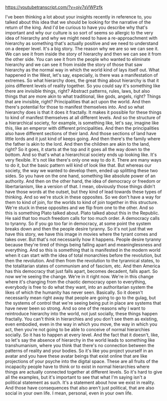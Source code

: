 https://youtubetranscript.com/?v=ojv7sVWPzfk

 I've been thinking a lot about your insights recently in reference to, you talked about this idea that we should be looking for the narrative of the return of the king. And I'd be curious to have you describe why that's important and why our culture is so sort of seems so allergic to the very idea of hierarchy and why we might need to have a re-approachment with hierarchy as something that's actually positive and we need to understand on a deeper level. It's a big story. The reason why we are so we can see it. We can see it from inside the story of hierarchy and then we can see it from the other side. You can see it from the people who wanted to eliminate hierarchy and we can see it from inside the story of those that saw hierarchy as the normal way in which the world kind of lays itself out. What happened in the West, let's say, especially, is there was a manifestation of extremes. So what hierarchy does, the great thing about hierarchy is that it joins different levels of reality together. So you could say it's something like there are invisible things, right? Abstract patterns, rules, laws, but also things that are more akin to what traditional, like gods, angels, right? Things that are invisible, right? Principalities that act upon the world. And then there's potential for those to manifest themselves into. And so what hierarchy does is that it does it fractally. It makes it possible for these things to kind of manifest themselves at all different levels. And so the structure of a hierarchical society, for example, is something like, let's say, imagine like this, like an emperor with different principalities. And then the principalities also have different sections of their land. And those sections of land have little lords and it just kind of keeps going. And then there's the family where the father is akin to the lord. And then the children are akin to the land, right? So it goes, it starts at the top and it goes all the way down to the bottom. And so that's what a hierarchical society ends up looking like. It's very flexible. It's not like there's only one way to do it. There are many ways to do it, but the basic pattern will kind of look like that. But whereas our society, the way we wanted to develop them, ended up splitting these two sides. So you have on the one hand, something like absolute power of an authority. And then on the other hand, the idea of democracy or freedom or libertarianism, like a version of that. I mean, obviously those things didn't have those words at the outset, but they kind of lead towards these types of thinking. And so we're stuck in these opposites. So we don't have a way for them to kind of join, for the worlds to kind of join together in this structure. We're stuck in these opposites and we flip from one to the other. And so this is something Plato talked about. Plato talked about this in the Republic. He said that too much freedom calls for too much order. A democracy calls to tyranny. So if you go too far in democracy, at some point the system breaks down and then the people desire tyranny. So it's not just that we have this story, we have this image in movies where the tyrant comes and takes over. But that's not necessarily how it happens. People desire tyranny because they're tired of things being falling apart and meaninglessness and everything. And so this is something that is manifested in the modern world when it can start with the idea of total monarchies before the revolution, but then the revolution. And then from the revolution to the tyrannical states, to the totalitarian states of communism and of fascism, etc. And then America has this democracy that just falls apart, becomes decadent, falls apart. So now we're seeing the change. We're in it right now. We're in this change where it's changing from the chaotic democracy open to everything, everybody is free to do what they want, into an authoritarian system the likes of which the humanity has never seen. Basically. So it doesn't necessarily mean right away that people are going to go to the gulag, but the systems of control that we're seeing being put in place are systems that have never been so strong. And so one of the reasons why I want to reintroduce hierarchy into the world, not just socially, these things happen fractally. You can't think in hierarchies and you don't see them as existing, even embodied, even in the way in which you move, the way in which you act, then you're not going to be able to conceive of normal hierarchies socially. So it has to happen at every level. And the fact that it doesn't, like, so let's say the absence of hierarchy in the world leads to something like transhumanism, where you think that there's no connection between the patterns of reality and your bodies. So it's like you project yourself in an avatar and you have these avatar beings that exist online that are like projections of your psyche into the digital space. These are all fruits of the incapacity people have to think or to exist in normal hierarchies where things are actually connected together at different levels. So it's hard to give all the examples, but it's important to see that what I'm saying isn't a political statement as such. It's a statement about how we exist in reality. And those have consequences that also aren't just political, that are also social in your own life. I mean, personal, even in your own life.